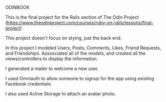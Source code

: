 ODINBOOK

This is the final project for the Rails section of The Odin Project
(https://www.theodinproject.com/courses/ruby-on-rails/lessons/final-project)

This project doesn't focus on stying, just the back end.

In this project I modeled Users, Posts, Comments, Likes, Friend Requests, and Friendships. Assosciated all of the models, and created all the views/controllers to display the information.

I generated a mailer to welcome a new user.

I used Omniauth to allow someone to signup for the app using existing Facebook credentials.

I also used Active Storage to attach an avatar photo.

